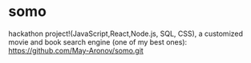 # somo
hackathon project!(JavaScript,React,Node.js, SQL, CSS), a customized movie and book search engine (one of my best ones):
https://github.com/May-Aronov/somo.git 
